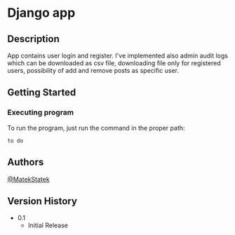 # Django app

## Description

App contains user login and register. I've implemented also admin audit logs which can be downloaded as csv file, downloading file only for registered users, possibility of add and remove posts as specific user.

## Getting Started

### Executing program

To run the program, just run the command in the proper path:
```
to do
```

## Authors

[@MatekStatek](https://twitter.com/matekstatek)

## Version History

* 0.1
    * Initial Release